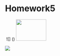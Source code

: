 # Homework5
<img src="" width="" height="">
![] ()

<img src="20191016_173307-1st commit.png" width=100 height= 70>

![](imgages/20191016_173307-1st%20commit.png)
